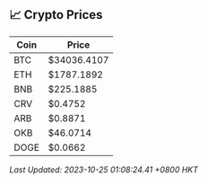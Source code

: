 ## 📈 Crypto Prices

| Coin | Price |
| ---- | ----- |
| BTC | $34036.4107 |
| ETH | $1787.1892 |
| BNB | $225.1885 |
| CRV | $0.4752 |
| ARB | $0.8871 |
| OKB | $46.0714 |
| DOGE | $0.0662 |

_Last Updated: 2023-10-25 01:08:24.41 +0800 HKT_